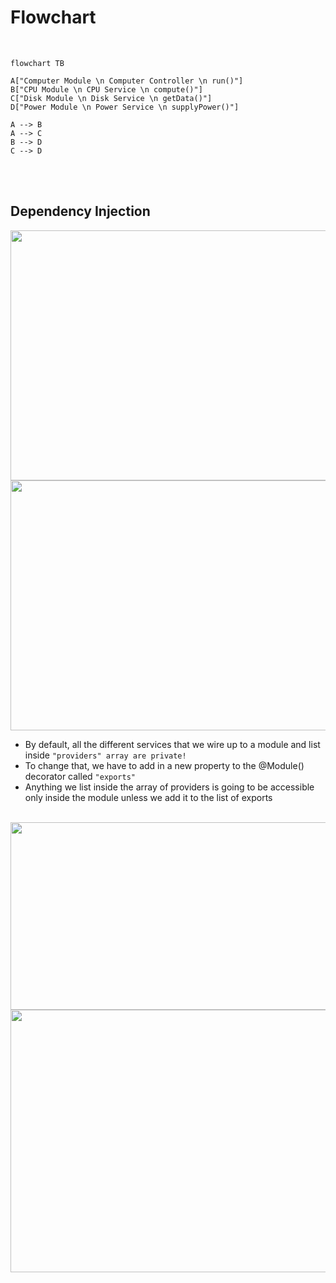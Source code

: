 # Flowchart

<br>

```mermaid
flowchart TB

A["Computer Module \n Computer Controller \n run()"]
B["CPU Module \n CPU Service \n compute()"]
C["Disk Module \n Disk Service \n getData()"]
D["Power Module \n Power Service \n supplyPower()"]

A --> B
A --> C
B --> D
C --> D

```

<br>
<br>

## Dependency Injection

<image width="600px" height="400px" src="./public/di_inside_module.png">

<br>

<image width="600px" height="400px" src="./public/di_between_module.png">

<br>

-   By default, all the different services that we wire up to a module and list inside `"providers" array are private!`
-   To change that, we have to add in a new property to the @Module() decorator called `"exports"`
-   Anything we list inside the array of providers is going to be accessible only inside the module unless we add it to the list of exports

<br>

<image width="600px" height="300px" src="./public/di_desc1.png">

<br>

<image width="600px" height="420px" src="./public/di_desc2.png">
